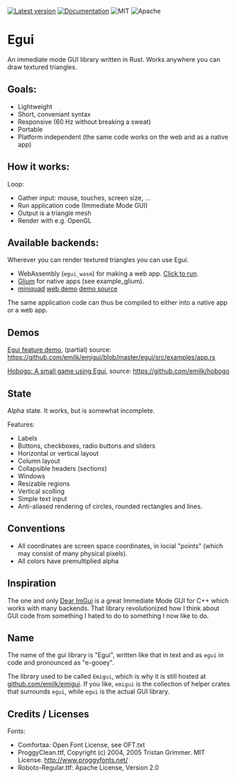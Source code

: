 [![Latest version](https://img.shields.io/crates/v/egui.svg)](https://crates.io/crates/egui)
[![Documentation](https://docs.rs/egui/badge.svg)](https://docs.rs/egui)
![MIT](https://img.shields.io/badge/license-MIT-blue.svg)
![Apache](https://img.shields.io/badge/license-Apache-blue.svg)

# Egui
An immediate mode GUI library written in Rust. Works anywhere you can draw textured triangles.

## Goals:
* Lightweight
* Short, conveniant syntax
* Responsive (60 Hz without breaking a sweat)
* Portable
* Platform independent (the same code works on the web and as a native app)

## How it works:
Loop:
* Gather input: mouse, touches, screen size, ...
* Run application code (Immediate Mode GUI)
* Output is a triangle mesh
* Render with e.g. OpenGL

## Available backends:
Wherever you can render textured triangles you can use Egui.

* WebAssembly (`egui_wasm`) for making a web app. [Click to run](https://emilk.github.io/emigui/index.html).
* [Glium](https://github.com/glium/glium) for native apps (see example_glium).
* [miniquad](https://github.com/not-fl3/emigui-miniquad) [web demo](https://not-fl3.github.io/miniquad-samples/emigui.html) [demo source](https://github.com/not-fl3/good-web-game/blob/master/examples/emigui.rs)

The same application code can thus be compiled to either into a native app or a web app.

## Demos
[Egui feature demo](https://emilk.github.io/emigui/index.html), (partial) source: https://github.com/emilk/emigui/blob/master/egui/src/examples/app.rs

[Hobogo: A small game using Egui](https://emilk.github.io/hobogo/index.html), source: https://github.com/emilk/hobogo

## State
Alpha state. It works, but is somewhat incomplete.

Features:

* Labels
* Buttons, checkboxes, radio buttons and sliders
* Horizontal or vertical layout
* Column layout
* Collapsible headers (sections)
* Windows
* Resizable regions
* Vertical scolling
* Simple text input
* Anti-aliased rendering of circles, rounded rectangles and lines.

## Conventions
* All coordinates are screen space coordinates, in locial "points" (which may consist of many physical pixels).
* All colors have premultiplied alpha

## Inspiration
The one and only [Dear ImGui](https://github.com/ocornut/imgui) is a great Immediate Mode GUI for C++ which works with many backends. That library revolutionized how I think about GUI code from something I hated to do to something I now like to do.

## Name
The name of the gui library is "Egui", written like that in text and as `egui` in code and pronounced as "e-gooey".

The library used to be called `Emigui`, which is why it is still hosted at [github.com/emilk/emigui](https://github.com/emilk/emigui). If you like, `emigui` is the collection of helper crates that surrounds `egui`, while `egui` is the actual GUI library.

## Credits / Licenses
Fonts:
* Comfortaa: Open Font License, see OFT.txt
* ProggyClean.ttf, Copyright (c) 2004, 2005 Tristan Grimmer. MIT License. http://www.proggyfonts.net/
* Roboto-Regular.ttf: Apache License, Version 2.0
